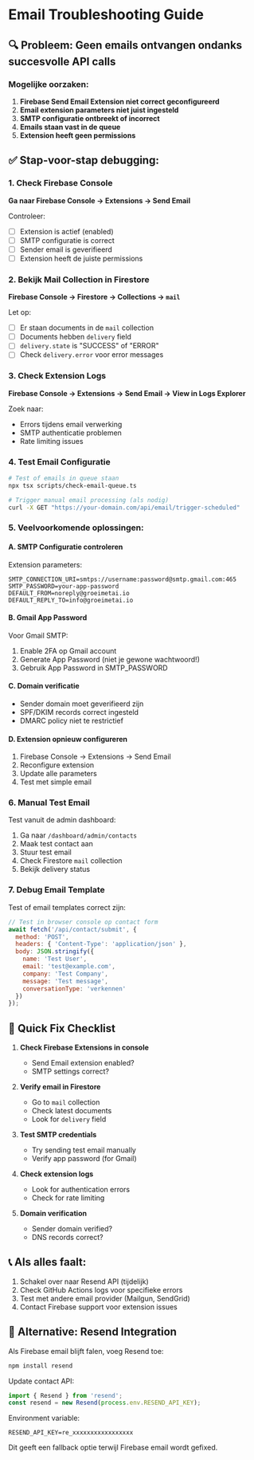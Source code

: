 # Email Troubleshooting Guide

## 🔍 Probleem: Geen emails ontvangen ondanks succesvolle API calls

### Mogelijke oorzaken:

1. **Firebase Send Email Extension niet correct geconfigureerd**
2. **Email extension parameters niet juist ingesteld**
3. **SMTP configuratie ontbreekt of incorrect**
4. **Emails staan vast in de queue**
5. **Extension heeft geen permissions**

## ✅ Stap-voor-stap debugging:

### 1. Check Firebase Console

**Ga naar Firebase Console → Extensions → Send Email**

Controleer:
- [ ] Extension is actief (enabled)
- [ ] SMTP configuratie is correct
- [ ] Sender email is geverifieerd
- [ ] Extension heeft de juiste permissions

### 2. Bekijk Mail Collection in Firestore

**Firebase Console → Firestore → Collections → `mail`**

Let op:
- [ ] Er staan documents in de `mail` collection
- [ ] Documents hebben `delivery` field
- [ ] `delivery.state` is "SUCCESS" of "ERROR"
- [ ] Check `delivery.error` voor error messages

### 3. Check Extension Logs

**Firebase Console → Extensions → Send Email → View in Logs Explorer**

Zoek naar:
- Errors tijdens email verwerking
- SMTP authenticatie problemen
- Rate limiting issues

### 4. Test Email Configuratie

```bash
# Test of emails in queue staan
npx tsx scripts/check-email-queue.ts

# Trigger manual email processing (als nodig)
curl -X GET "https://your-domain.com/api/email/trigger-scheduled"
```

### 5. Veelvoorkomende oplossingen:

#### A. SMTP Configuratie controleren
Extension parameters:
```env
SMTP_CONNECTION_URI=smtps://username:password@smtp.gmail.com:465
SMTP_PASSWORD=your-app-password
DEFAULT_FROM=noreply@groeimetai.io
DEFAULT_REPLY_TO=info@groeimetai.io
```

#### B. Gmail App Password
Voor Gmail SMTP:
1. Enable 2FA op Gmail account
2. Generate App Password (niet je gewone wachtwoord!)
3. Gebruik App Password in SMTP_PASSWORD

#### C. Domain verificatie
- Sender domain moet geverifieerd zijn
- SPF/DKIM records correct ingesteld
- DMARC policy niet te restrictief

#### D. Extension opnieuw configureren
1. Firebase Console → Extensions → Send Email
2. Reconfigure extension
3. Update alle parameters
4. Test met simple email

### 6. Manual Test Email

Test vanuit de admin dashboard:
1. Ga naar `/dashboard/admin/contacts`
2. Maak test contact aan
3. Stuur test email
4. Check Firestore `mail` collection
5. Bekijk delivery status

### 7. Debug Email Template

Test of email templates correct zijn:

```javascript
// Test in browser console op contact form
await fetch('/api/contact/submit', {
  method: 'POST',
  headers: { 'Content-Type': 'application/json' },
  body: JSON.stringify({
    name: 'Test User',
    email: 'test@example.com',
    company: 'Test Company',
    message: 'Test message',
    conversationType: 'verkennen'
  })
});
```

## 🚨 Quick Fix Checklist

1. **Check Firebase Extensions in console**
   - Send Email extension enabled?
   - SMTP settings correct?

2. **Verify email in Firestore**
   - Go to `mail` collection
   - Check latest documents
   - Look for `delivery` field

3. **Test SMTP credentials**
   - Try sending test email manually
   - Verify app password (for Gmail)

4. **Check extension logs**
   - Look for authentication errors
   - Check for rate limiting

5. **Domain verification**
   - Sender domain verified?
   - DNS records correct?

## 📞 Als alles faalt:

1. Schakel over naar Resend API (tijdelijk)
2. Check GitHub Actions logs voor specifieke errors
3. Test met andere email provider (Mailgun, SendGrid)
4. Contact Firebase support voor extension issues

## 🔧 Alternative: Resend Integration

Als Firebase email blijft falen, voeg Resend toe:

```bash
npm install resend
```

Update contact API:
```javascript
import { Resend } from 'resend';
const resend = new Resend(process.env.RESEND_API_KEY);
```

Environment variable:
```env
RESEND_API_KEY=re_xxxxxxxxxxxxxxxxx
```

Dit geeft een fallback optie terwijl Firebase email wordt gefixed.